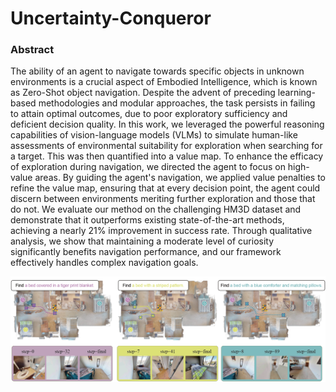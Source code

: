 # Uncertainty-Conqueror

### Abstract

The ability of an agent to navigate towards specific objects in unknown environments is a crucial aspect of Embodied Intelligence, which is known as Zero-Shot object navigation. Despite the advent of preceding learning-based methodologies and modular approaches, the task persists in failing to attain optimal outcomes, due to poor exploratory sufficiency and deficient decision quality. In this work, we leveraged the powerful reasoning capabilities of vision-language models (VLMs) to simulate human-like assessments of environmental suitability for exploration when searching for a target. This was then quantified into a value map. To enhance the efficacy of exploration during navigation, we directed the agent to focus on high-value areas. By guiding the agent's navigation, we applied value penalties to refine the value map, ensuring that at every decision point, the agent could discern between environments meriting further exploration and those that do not. We evaluate our method on the challenging HM3D dataset and demonstrate that it outperforms existing state-of-the-art methods, achieving a nearly 21\% improvement in success rate. Through qualitative analysis, we show that maintaining a moderate level of curiosity significantly benefits navigation performance, and our framework effectively handles complex navigation goals.

![img](./pic/image.png)

